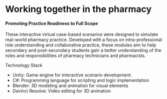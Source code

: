 # Working together in the pharmacy

#### Promoting Practice Readiness to Full Scope
These interactive virtual case-based scenarios were designed to simulate real-world pharmacy practice. Developed with a focus on intra-professional role understanding and collaborative practice, these modules aim to help secondary and post-secondary students gain a better understanding of the roles and responsibilities of pharmacy technicians and pharmacists. 

Technology Stack

- Unity: Game engine for interactive scenario development.
- C#: Programming language for scripting and logic implementation
- Blender: 3D modeling and animation for visual elements
- Davinci Resolve: Video editing for 3D animation


